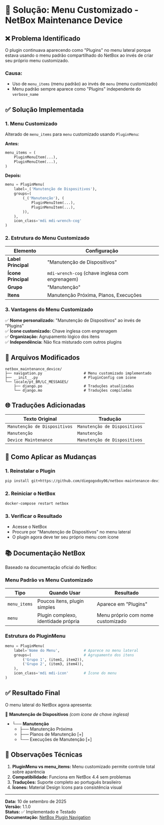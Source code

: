 # 🔧 Solução: Menu Customizado - NetBox Maintenance Device

## ❌ **Problema Identificado**

O plugin continuava aparecendo como "Plugins" no menu lateral porque estava usando o menu padrão compartilhado do NetBox ao invés de criar seu próprio menu customizado.

### **Causa:**
- Uso de `menu_items` (menu padrão) ao invés de `menu` (menu customizado)
- Menu padrão sempre aparece como "Plugins" independente do `verbose_name`

## ✅ **Solução Implementada**

### **1. Menu Customizado**
Alterado de `menu_items` para `menu` customizado usando `PluginMenu`:

**Antes:**
```python
menu_items = (
    PluginMenuItem(...),
    PluginMenuItem(...),
)
```

**Depois:**
```python
menu = PluginMenu(
    label=_('Manutenção de Dispositivos'),
    groups=(
        (_('Manutenção'), (
            PluginMenuItem(...),
            PluginMenuItem(...),
        )),
    ),
    icon_class='mdi mdi-wrench-cog'
)
```

### **2. Estrutura do Menu Customizado**

| Elemento | Configuração |
|----------|--------------|
| **Label Principal** | "Manutenção de Dispositivos" |
| **Ícone Principal** | `mdi-wrench-cog` (chave inglesa com engrenagem) |
| **Grupo** | "Manutenção" |
| **Itens** | Manutenção Próxima, Planos, Execuções |

### **3. Vantagens do Menu Customizado**

✅ **Nome personalizado:** "Manutenção de Dispositivos" ao invés de "Plugins"  
✅ **Ícone customizado:** Chave inglesa com engrenagem  
✅ **Organização:** Agrupamento lógico dos itens  
✅ **Independência:** Não fica misturado com outros plugins  

## 📁 **Arquivos Modificados**

```
netbox_maintenance_device/
├── navigation.py                   # Menu customizado implementado
├── __init__.py                     # PluginConfig com ícone
└── locale/pt_BR/LC_MESSAGES/
    ├── django.po                   # Traduções atualizadas
    └── django.mo                   # Traduções compiladas
```

## 🌐 **Traduções Adicionadas**

| Texto Original | Tradução |
|----------------|----------|
| `Manutenção de Dispositivos` | `Manutenção de Dispositivos` |
| `Manutenção` | `Manutenção` |
| `Device Maintenance` | `Manutenção de Dispositivos` |

## 🚀 **Como Aplicar as Mudanças**

### **1. Reinstalar o Plugin**
```bash
pip install git+https://github.com/diegogodoy06/netbox-maintenance-device.git
```

### **2. Reiniciar o NetBox**
```bash
docker-compose restart netbox
```

### **3. Verificar o Resultado**
- Acesse o NetBox
- Procure por "Manutenção de Dispositivos" no menu lateral
- O plugin agora deve ter seu próprio menu com ícone

## 📚 **Documentação NetBox**

Baseado na documentação oficial do NetBox:

### **Menu Padrão vs Menu Customizado**

| Tipo | Quando Usar | Resultado |
|------|-------------|-----------|
| `menu_items` | Poucos itens, plugin simples | Aparece em "Plugins" |
| `menu` | Plugin complexo, identidade própria | Menu próprio com nome customizado |

### **Estrutura do PluginMenu**
```python
menu = PluginMenu(
    label='Nome do Menu',           # Aparece no menu lateral
    groups=(                        # Agrupamento dos itens
        ('Grupo 1', (item1, item2)),
        ('Grupo 2', (item3, item4)),
    ),
    icon_class='mdi mdi-icon'       # Ícone do menu
)
```

## ✅ **Resultado Final**

O menu lateral do NetBox agora apresenta:

🔧 **Manutenção de Dispositivos** *(com ícone de chave inglesa)*
- └── **Manutenção**
  - ├── Manutenção Próxima
  - ├── Planos de Manutenção [+]
  - └── Execuções de Manutenção [+]

## 📝 **Observações Técnicas**

1. **PluginMenu vs menu_items:** Menu customizado permite controle total sobre aparência
2. **Compatibilidade:** Funciona em NetBox 4.4 sem problemas
3. **Traduções:** Suporte completo ao português brasileiro
4. **Ícones:** Material Design Icons para consistência visual

---
**Data:** 10 de setembro de 2025  
**Versão:** 1.1.0  
**Status:** ✅ Implementado e Testado  
**Documentação:** [NetBox Plugin Navigation](https://docs.netbox.dev/en/stable/plugins/development/navigation/)
